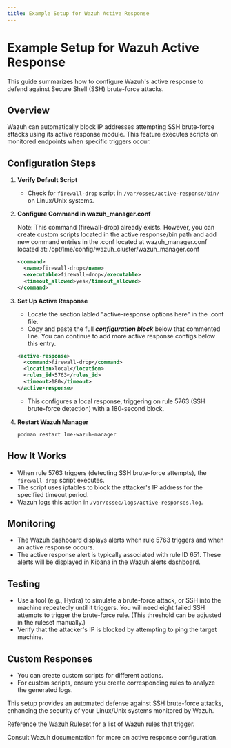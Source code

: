```yaml
---
title: Example Setup for Wazuh Active Response
---
```

# Example Setup for Wazuh Active Response

This guide summarizes how to configure Wazuh's active response to defend against Secure Shell (SSH) brute-force attacks.

## Overview

Wazuh can automatically block IP addresses attempting SSH brute-force attacks using its active response module. This feature executes scripts on monitored endpoints when specific triggers occur.

## Configuration Steps

1. **Verify Default Script**
   - Check for `firewall-drop` script in `/var/ossec/active-response/bin/` on Linux/Unix systems.

2. **Configure Command in wazuh_manager.conf**

   Note: This command (firewall-drop) already exists. However, you can create custom scripts located in the active response/bin path and add new command entries in the .conf located at wazuh_manager.conf located at: /opt/lme/config/wazuh_cluster/wazuh_manager.conf



   ```xml
   <command>
     <name>firewall-drop</name>
     <executable>firewall-drop</executable>
     <timeout_allowed>yes</timeout_allowed>
   </command>
   ```

3. **Set Up Active Response**

   - Locate the section labled "active-response options here" in the .conf file.
   - Copy and paste the full ***configuration block*** below that commented line. You can continue to add more active response configs below this entry.
     
   ```xml
   <active-response>
     <command>firewall-drop</command>
     <location>local</location>
     <rules_id>5763</rules_id>
     <timeout>180</timeout>
   </active-response>
   ```
   - This configures a local response, triggering on rule 5763 (SSH brute-force detection) with a 180-second block.

4. **Restart Wazuh Manager**
   ```bash
   podman restart lme-wazuh-manager
   ```

## How It Works

- When rule 5763 triggers (detecting SSH brute-force attempts), the `firewall-drop` script executes.
- The script uses iptables to block the attacker's IP address for the specified timeout period.
- Wazuh logs this action in `/var/ossec/logs/active-responses.log`.

## Monitoring

- The Wazuh dashboard displays alerts when rule 5763 triggers and when an active response occurs.
- The active response alert is typically associated with rule ID 651. These alerts will be displayed in Kibana in the Wazuh alerts dashboard.

## Testing

- Use a tool (e.g., Hydra) to simulate a brute-force attack, or SSH into the machine repeatedly until it triggers. You will need eight failed SSH attempts to trigger the brute-force rule. (This threshold can be adjusted in the ruleset manually.)
- Verify that the attacker's IP is blocked by attempting to ping the target machine.

## Custom Responses

- You can create custom scripts for different actions.
- For custom scripts, ensure you create corresponding rules to analyze the generated logs.

This setup provides an automated defense against SSH brute-force attacks, enhancing the security of your Linux/Unix systems monitored by Wazuh.

Reference the [Wazuh Ruleset](https://github.com/wazuh/wazuh/tree/master/ruleset/rules) for a list of Wazuh rules that trigger.

Consult Wazuh documentation for more on active response configuration.
